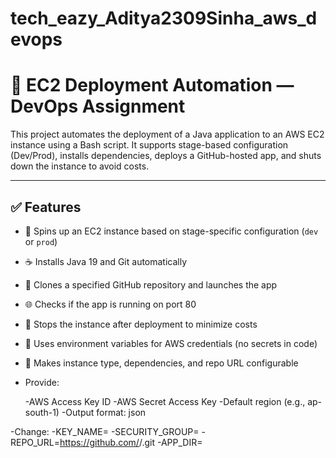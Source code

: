# tech_eazy_Aditya2309Sinha_aws_devops

# 🚀 EC2 Deployment Automation — DevOps Assignment

This project automates the deployment of a Java application to an AWS EC2 instance using a Bash script. It supports stage-based configuration (Dev/Prod), installs dependencies, deploys a GitHub-hosted app, and shuts down the instance to avoid costs.

---

## ✅ Features

- 🔄 Spins up an EC2 instance based on stage-specific configuration (`dev` or `prod`)
- ☕ Installs Java 19 and Git automatically
- 📂 Clones a specified GitHub repository and launches the app
- 🌐 Checks if the app is running on port 80
- 💸 Stops the instance after deployment to minimize costs
- 🔐 Uses environment variables for AWS credentials (no secrets in code)
- 📁 Makes instance type, dependencies, and repo URL configurable

- Provide:

  -AWS Access Key ID
  -AWS Secret Access Key
  -Default region (e.g., ap-south-1)
  -Output format: json

-Change:
  -KEY_NAME=
  -SECURITY_GROUP=
  -REPO_URL=https://github.com/<your-username>/<your-repo>.git
  -APP_DIR=<your-repo-name>

